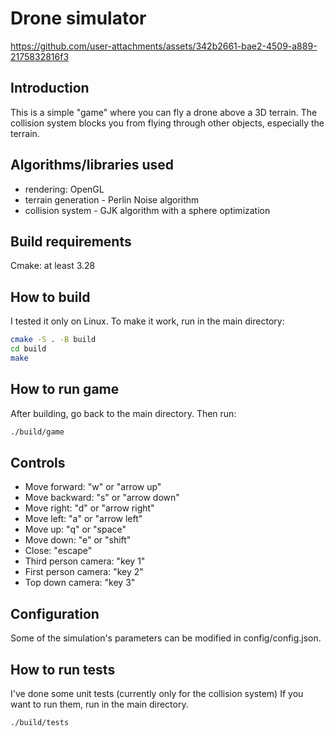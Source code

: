 # Drone simulator


https://github.com/user-attachments/assets/342b2661-bae2-4509-a889-2175832816f3


## Introduction
This is a simple "game" where you can fly a drone above a 3D terrain.
The collision system blocks you from flying through other objects, especially the terrain.

## Algorithms/libraries used
- rendering: OpenGL
- terrain generation - Perlin Noise algorithm
- collision system - GJK algorithm with a sphere optimization

## Build requirements
Cmake: at least 3.28

## How to build
I tested it only on Linux. To make it work, run in the main directory:

```bash
cmake -S . -B build
cd build
make
```

## How to run game
After building, go back to the main directory. Then run:

```bash
./build/game
```

## Controls
- Move forward: "w" or "arrow up"
- Move backward: "s" or "arrow down"
- Move right: "d" or "arrow right"
- Move left: "a" or "arrow left"
- Move up: "q" or "space"
- Move down: "e" or "shift"
- Close: "escape"
- Third person camera: "key 1"
- First person camera: "key 2"
- Top down camera: "key 3"

## Configuration
Some of the simulation's parameters can be modified in config/config.json.

## How to run tests
I've done some unit tests (currently only for the collision system)
If you want to run them, run in the main directory.
```bash
./build/tests
```
